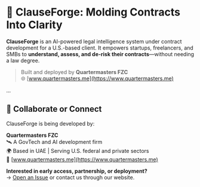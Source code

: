 # 🧠 ClauseForge: Molding Contracts Into Clarity

**ClauseForge** is an AI-powered legal intelligence system under contract development for a U.S.-based client. It empowers startups, freelancers, and SMBs to **understand, assess, and de-risk their contracts**—without needing a law degree.

> Built and deployed by **Quartermasters FZC**  
> 🌐 [www.quartermasters.me](https://www.quartermasters.me)

...

## 📣 Collaborate or Connect

ClauseForge is being developed by:

**Quartermasters FZC**  
🛰️ A GovTech and AI development firm  
🌍 Based in UAE | Serving U.S. federal and private sectors  
🔗 [www.quartermasters.me](https://www.quartermasters.me)

**Interested in early access, partnership, or deployment?**  
→ [Open an Issue](https://github.com/YOURUSERNAME/clauseforge/issues) or contact us through our website.
